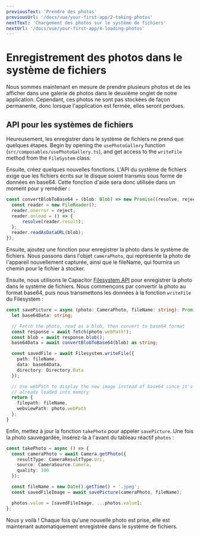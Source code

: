 ```yaml
---
previousText: 'Prendre des photos'
previousUrl: '/docs/vue/your-first-app/2-taking-photos'
nextText: 'Chargement des photos sur le système de fichiers'
nextUrl: '/docs/vue/your-first-app/4-loading-photos'
---
```


# Enregistrement des photos dans le système de fichiers

Nous sommes maintenant en mesure de prendre plusieurs photos et de les afficher dans une galerie de photos dans le deuxième onglet de notre application. Cependant, ces photos ne sont pas stockées de façon permanente, donc lorsque l'application est fermée, elles seront perdues.

## API pour les systèmes de fichiers

Heureusement, les enregistrer dans le système de fichiers ne prend que quelques étapes. Begin by opening the `usePhotoGallery` function (`src/composables/usePhotoGallery.ts`), and get access to the `writeFile` method from the `FileSystem` class:


Ensuite, créez quelques nouvelles fonctions. L'API du système de fichiers exige que les fichiers écrits sur le disque soient transmis sous forme de données en base64. Cette fonction d'aide sera donc utilisée dans un moment pour y remédier :

```typescript
const convertBlobToBase64 = (blob: Blob) => new Promise((resolve, reject) => {
  const reader = new FileReader();
  reader.onerror = reject;
  reader.onload = () => {
      resolve(reader.result);
  };
  reader.readAsDataURL(blob);
});
```

Ensuite, ajoutez une fonction pour enregistrer la photo dans le système de fichiers. Nous passons dans l'objet `cameraPhoto`, qui représente la photo de l'appareil nouvellement capturée, ainsi que le fileName, qui fournira un chemin pour le fichier à stocker.

Ensuite, nous utilisons le Capacitor [Filesystem API](https://capacitor.ionicframework.com/docs/apis/filesystem) pour enregistrer la photo dans le système de fichiers. Nous commençons par convertir la photo au format base64, puis nous transmettons les données à la fonction `writeFile` du Filesystem :

```typescript
const savePicture = async (photo: CameraPhoto, fileName: string): Promise<Photo> => {
  let base64Data: string;

  // Fetch the photo, read as a blob, then convert to base64 format
  const response = await fetch(photo.webPath!);
  const blob = await response.blob();
  base64Data = await convertBlobToBase64(blob) as string;

  const savedFile = await Filesystem.writeFile({
    path: fileName,
    data: base64Data,
    directory: Directory.Data
  });

  // Use webPath to display the new image instead of base64 since it's
  // already loaded into memory
  return {
    filepath: fileName,
    webviewPath: photo.webPath
  };
}
```

Enfin, mettez à jour la fonction `takePhoto` pour appeler `savePicture`. Une fois la photo sauvegardée, insérez-la à l'avant du tableau réactif `photos` :

```typescript
const takePhoto = async () => {
  const cameraPhoto = await Camera.getPhoto({
    resultType: CameraResultType.Uri,
    source: CameraSource.Camera,
    quality: 100
  });

  const fileName = new Date().getTime() + '.jpeg';
  const savedFileImage = await savePicture(cameraPhoto, fileName);

  photos.value = [savedFileImage, ...photos.value];
};
```

Nous y voilà ! Chaque fois qu'une nouvelle photo est prise, elle est maintenant automatiquement enregistrée dans le système de fichiers.
